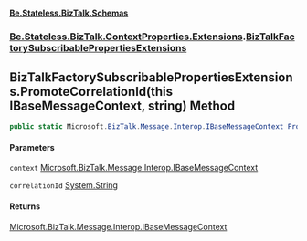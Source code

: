 #### [Be.Stateless.BizTalk.Schemas](README.md 'README')
### [Be.Stateless.BizTalk.ContextProperties.Extensions](Be.Stateless.BizTalk.ContextProperties.Extensions.md 'Be.Stateless.BizTalk.ContextProperties.Extensions').[BizTalkFactorySubscribablePropertiesExtensions](BizTalkFactorySubscribablePropertiesExtensions.md 'Be.Stateless.BizTalk.ContextProperties.Extensions.BizTalkFactorySubscribablePropertiesExtensions')

## BizTalkFactorySubscribablePropertiesExtensions.PromoteCorrelationId(this IBaseMessageContext, string) Method

```csharp
public static Microsoft.BizTalk.Message.Interop.IBaseMessageContext PromoteCorrelationId(this Microsoft.BizTalk.Message.Interop.IBaseMessageContext context, string correlationId);
```
#### Parameters

<a name='Be.Stateless.BizTalk.ContextProperties.Extensions.BizTalkFactorySubscribablePropertiesExtensions.PromoteCorrelationId(thisMicrosoft.BizTalk.Message.Interop.IBaseMessageContext,string).context'></a>

`context` [Microsoft.BizTalk.Message.Interop.IBaseMessageContext](https://docs.microsoft.com/en-us/dotnet/api/Microsoft.BizTalk.Message.Interop.IBaseMessageContext 'Microsoft.BizTalk.Message.Interop.IBaseMessageContext')

<a name='Be.Stateless.BizTalk.ContextProperties.Extensions.BizTalkFactorySubscribablePropertiesExtensions.PromoteCorrelationId(thisMicrosoft.BizTalk.Message.Interop.IBaseMessageContext,string).correlationId'></a>

`correlationId` [System.String](https://docs.microsoft.com/en-us/dotnet/api/System.String 'System.String')

#### Returns
[Microsoft.BizTalk.Message.Interop.IBaseMessageContext](https://docs.microsoft.com/en-us/dotnet/api/Microsoft.BizTalk.Message.Interop.IBaseMessageContext 'Microsoft.BizTalk.Message.Interop.IBaseMessageContext')